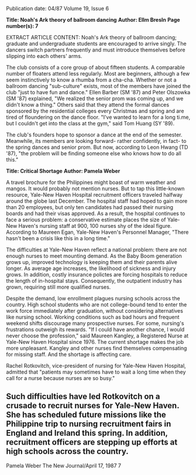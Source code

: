 Publication date: 04/87
Volume 19, Issue 6

**Title: Noah's Ark theory of ballroom dancing**
**Author: Ellm Bresln**
**Page number(s): 7**

EXTRACT ARTICLE CONTENT:
Noah's Ark theory of ballroom dancing; graduate and undergraduate students are encouraged to arrive singly. The dancers switch partners frequently and must introduce themselves before slipping into each others' arms. 

The club consists of a core group of about fifteen students. A comparable number of floaters attend less regularly. Most are beginners, although a few seem instinctively to know a rhumba from a cha-cha. Whether or not a ballroom dancing "sub-culture" exists, most of the members have joined the club "just to have fun and dance." Ellen Barber (SM '87) and Peter Olszowka (SM '87) explained, "We realized the senior prom was coming up, and we didn't know a thing." Others said that they attend the formal dances sponsored by the residential colleges every Christmas and spring and are tired of floundering on the dance floor. "I've wanted to learn for a long ti.me, but I couldn't get into the class at the gym," said Tom Huang (SY '89). 

The club's founders hope to sponsor a dance at the end of the semester. Meanwhile, its members are looking forward- rather confidently, in fact- to the spring dances and senior prom. But now, according to Leon Hwang (TD '87), "the problem will be finding someone else who knows how to do all this." 


**Title: Critical Shortage**
**Author: Pamela Weber**

A travel brochure for the Philippines might boast of warm weather and mangos. It would probably not mention nurses. But to tap this little-known resource, Yale-New Haven Hospital recruitment officers traveled halfway around the globe last December. The hospital staff had hoped to gain more than 20 employees, but only ten candidates had passed their nursing boards and had their visas approved. As a result, the hospital continues to face a serious problem: a conservative estimate places the size of Yale-New Haven's nursing staff at 900, 100 nurses shy of the ideal figure. According to Maureen Egan, Yale-New Haven's Personnel Manager, "There hasn't been a crisis like this in a long time." 

The difficulties at Yale-New Haven reflect a national problem: there are not enough nurses to meet mounting demand. As the Baby Boom generation grows up, improved technology is keeping them and their parents alive longer. As average age increases, the likelihood of sickness and injury grows. In addition, costly insurance polictes are forcing hospitals to reduce the length of in-hospital stays. Consequently, the outpatient industry has grown, requiring still more qualified nurses. 

Despite the demand, low enrollment plagues nursing schools across the country. High school students who are not college-bound tend to enter the work force immediately after graduation, without considering alternatives like nursing school. Working conditions such as bad hours and frequent weekend shifts discourage many prospective nurses. For some, nursing's frustrations outweigh its rewards. "If I could have another chance, I would never choose the profession," said Maureen Kangley, a Registered Nurse at Yale-New Haven Hospital since 1976. The current shortage makes the job more unpleasant. Kangley and other nurses find themselves compensating for missing staff. And the shortage is affecting care. 

Rachel Rotkovitch, vice-president of nursing for Yale-New Haven Hospital, admitted that "patients may sometimes have to wait a long time when they call for a nurse because nurses are so busy." 

Such difficulties have led Rotkovitch on a crusade to recruit nurses for Yale-New Haven. She has scheduled future missions like the Philippine trip to nursing recruitment fairs in England and Ireland this spring. In addition, recruitment officers are stepping up efforts at high schools across the country. 
-
Pamela Weber 
The New Journal/April 17, 1987 7